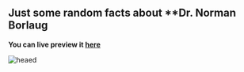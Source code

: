 <h2>Just some random facts about **Dr. Norman Borlaug</h2>

**You can live preview it [here](https://justaway1.github.io/Tribute-Page/)**

![heaed](https://user-images.githubusercontent.com/44018646/211341700-8b7688f3-8c00-426c-9747-00370d17ed9f.jpg)
